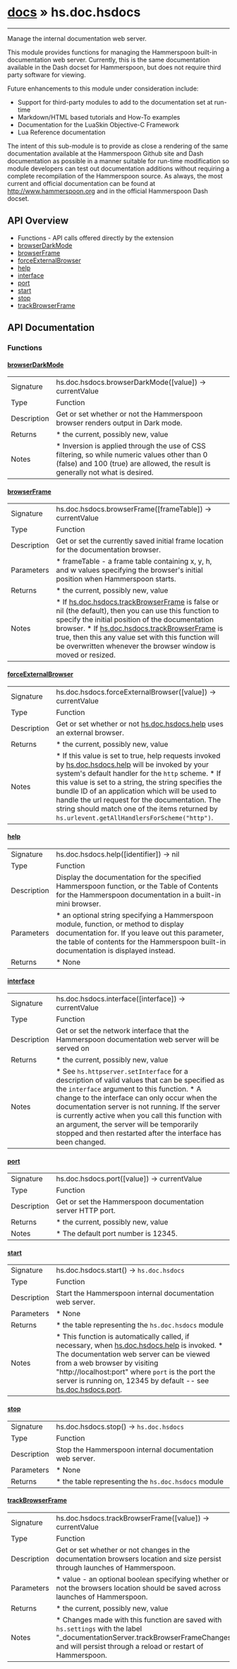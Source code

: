 # [docs](index.md) » hs.doc.hsdocs
---

Manage the internal documentation web server.

This module provides functions for managing the Hammerspoon built-in documentation web server.  Currently, this is the same documentation available in the Dash docset for Hammerspoon, but does not require third party software for viewing.

Future enhancements to this module under consideration include:
 * Support for third-party modules to add to the documentation set at run-time
 * Markdown/HTML based tutorials and How-To examples
 * Documentation for the LuaSkin Objective-C Framework
 * Lua Reference documentation

The intent of this sub-module is to provide as close a rendering of the same documentation available at the Hammerspoon Github site and Dash documentation as possible in a manner suitable for run-time modification so module developers can test out documentation additions without requiring a complete recompilation of the Hammerspoon source.  As always, the most current and official documentation can be found at http://www.hammerspoon.org and in the official Hammerspoon Dash docset.

## API Overview
* Functions - API calls offered directly by the extension
 * [browserDarkMode](#browserDarkMode)
 * [browserFrame](#browserFrame)
 * [forceExternalBrowser](#forceExternalBrowser)
 * [help](#help)
 * [interface](#interface)
 * [port](#port)
 * [start](#start)
 * [stop](#stop)
 * [trackBrowserFrame](#trackBrowserFrame)

## API Documentation
### Functions

#### [browserDarkMode](#browserDarkMode)
|             |                 |
| ------------|-----------------|
| Signature   | hs.doc.hsdocs.browserDarkMode([value]) -> currentValue  |
| Type        | Function |
| Description | Get or set whether or not the Hammerspoon browser renders output in Dark mode. |
| Returns |  * the current, possibly new, value |
| Notes |  * Inversion is applied through the use of CSS filtering, so while numeric values other than 0 (false) and 100 (true) are allowed, the result is generally not what is desired.

#### [browserFrame](#browserFrame)
|             |                 |
| ------------|-----------------|
| Signature   | hs.doc.hsdocs.browserFrame([frameTable]) -> currentValue  |
| Type        | Function |
| Description | Get or set the currently saved initial frame location for the documentation browser. |
| Parameters |  * frameTable - a frame table containing x, y, h, and w values specifying the browser's initial position when Hammerspoon starts. |
| Returns |  * the current, possibly new, value |
| Notes |  * If [hs.doc.hsdocs.trackBrowserFrame](#trackBrowserFrame) is false or nil (the default), then you can use this function to specify the initial position of the documentation browser. * If [hs.doc.hsdocs.trackBrowserFrame](#trackBrowserFrame) is true, then this any value set with this function will be overwritten whenever the browser window is moved or resized.

#### [forceExternalBrowser](#forceExternalBrowser)
|             |                 |
| ------------|-----------------|
| Signature   | hs.doc.hsdocs.forceExternalBrowser([value]) -> currentValue  |
| Type        | Function |
| Description | Get or set whether or not [hs.doc.hsdocs.help](#help) uses an external browser. |
| Returns |  * the current, possibly new, value |
| Notes |  * If this value is set to true, help requests invoked by [hs.doc.hsdocs.help](#help) will be invoked by your system's default handler for the `http` scheme. * If this value is set to a string, the string specifies the bundle ID of an application which will be used to handle the url request for the documentation.  The string should match one of the items returned by `hs.urlevent.getAllHandlersForScheme("http")`.

#### [help](#help)
|             |                 |
| ------------|-----------------|
| Signature   | hs.doc.hsdocs.help([identifier]) -> nil  |
| Type        | Function |
| Description | Display the documentation for the specified Hammerspoon function, or the Table of Contents for the Hammerspoon documentation in a built-in mini browser. |
| Parameters |  * an optional string specifying a Hammerspoon module, function, or method to display documentation for. If you leave out this parameter, the table of contents for the Hammerspoon built-in documentation is displayed instead. |
| Returns |  * None |


#### [interface](#interface)
|             |                 |
| ------------|-----------------|
| Signature   | hs.doc.hsdocs.interface([interface]) -> currentValue  |
| Type        | Function |
| Description | Get or set the network interface that the Hammerspoon documentation web server will be served on |
| Returns |  * the current, possibly new, value |
| Notes |  * See `hs.httpserver.setInterface` for a description of valid values that can be specified as the `interface` argument to this function. * A change to the interface can only occur when the documentation server is not running. If the server is currently active when you call this function with an argument, the server will be temporarily stopped and then restarted after the interface has been changed.

#### [port](#port)
|             |                 |
| ------------|-----------------|
| Signature   | hs.doc.hsdocs.port([value]) -> currentValue  |
| Type        | Function |
| Description | Get or set the Hammerspoon documentation server HTTP port. |
| Returns |  * the current, possibly new, value |
| Notes |  * The default port number is 12345.

#### [start](#start)
|             |                 |
| ------------|-----------------|
| Signature   | hs.doc.hsdocs.start() -> `hs.doc.hsdocs`  |
| Type        | Function |
| Description | Start the Hammerspoon internal documentation web server. |
| Parameters |  * None |
| Returns |  * the table representing the `hs.doc.hsdocs` module |
| Notes |  * This function is automatically called, if necessary, when [hs.doc.hsdocs.help](#help) is invoked. * The documentation web server can be viewed from a web browser by visiting "http://localhost:port" where `port` is the port the server is running on, 12345 by default -- see [hs.doc.hsdocs.port](#port).

#### [stop](#stop)
|             |                 |
| ------------|-----------------|
| Signature   | hs.doc.hsdocs.stop() -> `hs.doc.hsdocs`  |
| Type        | Function |
| Description | Stop the Hammerspoon internal documentation web server. |
| Parameters |  * None |
| Returns |  * the table representing the `hs.doc.hsdocs` module |


#### [trackBrowserFrame](#trackBrowserFrame)
|             |                 |
| ------------|-----------------|
| Signature   | hs.doc.hsdocs.trackBrowserFrame([value]) -> currentValue  |
| Type        | Function |
| Description | Get or set whether or not changes in the documentation browsers location and size persist through launches of Hammerspoon. |
| Parameters |  * value - an optional boolean specifying whether or not the browsers location should be saved across launches of Hammerspoon. |
| Returns |  * the current, possibly new, value |
| Notes |  * Changes made with this function are saved with `hs.settings` with the label "_documentationServer.trackBrowserFrameChanges" and will persist through a reload or restart of Hammerspoon. |
